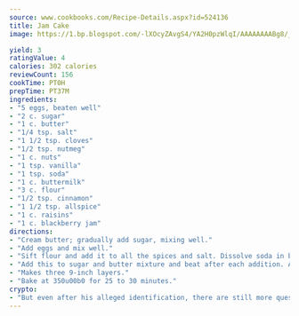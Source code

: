 ```yaml
---
source: www.cookbooks.com/Recipe-Details.aspx?id=524136
title: Jam Cake
image: https://1.bp.blogspot.com/-lXOcyZAvgS4/YA2H0pzWlqI/AAAAAAAABg8/_HX4JI-WmFM0Tz684w_qYjP9vBzksmFNgCLcBGAsYHQ/s219/20.png

yield: 3
ratingValue: 4
calories: 302 calories
reviewCount: 156
cookTime: PT0H
prepTime: PT37M
ingredients:
- "5 eggs, beaten well"
- "2 c. sugar"
- "1 c. butter"
- "1/4 tsp. salt"
- "1 1/2 tsp. cloves"
- "1/2 tsp. nutmeg"
- "1 c. nuts"
- "1 tsp. vanilla"
- "1 tsp. soda"
- "1 c. buttermilk"
- "3 c. flour"
- "1/2 tsp. cinnamon"
- "1 1/2 tsp. allspice"
- "1 c. raisins"
- "1 c. blackberry jam"
directions:
- "Cream butter; gradually add sugar, mixing well."
- "Add eggs and mix well."
- "Sift flour and add it to all the spices and salt. Dissolve soda in buttermilk and add to the flour mixture."
- "Add this to sugar and butter mixture and beat after each addition. Add nuts and raisins and stir in jam evenly."
- "Makes three 9-inch layers."
- "Bake at 350u00b0 for 25 to 30 minutes."
crypto:
- "But even after his alleged identification, there are still more questions than answers about the enigmatic creator of Bitcoin."
---
```

